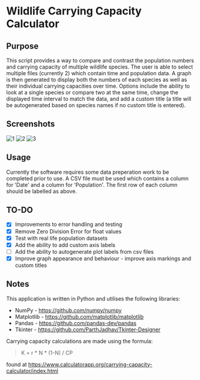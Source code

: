# Wildlife Carrying Capacity Calculator
 
## Purpose

This script provides a way to compare and contrast the population numbers and carrying capacity of multiple wildlife species. The user is able to select multiple files (currently 2) which contain time and population data. A graph is then generated to display both the numbers of each species as well as their individual carrying capacities over time. Options include the ability to look at a single species or compare two at the same time, change the displayed time interval to match the data, and add a custom title (a title will be autogenerated based on species names if no custom title is entered).

## Screenshots

![1](https://user-images.githubusercontent.com/66743889/198642071-888c19c9-d7e3-4076-9475-876a66940cd5.png)
![2](https://user-images.githubusercontent.com/66743889/198642158-1b71e296-fb77-4aea-af68-40fe9eba0368.png)
![3](https://user-images.githubusercontent.com/66743889/198642189-4e266699-126e-4dd8-afff-72d7b9668c84.png)

## Usage

Currently the software requires some data preperation work to be completed prior to use. A CSV file must be used which contains a column for 'Date' and a column for 'Population'. The first row of each column should be labelled as above. 

## TO-DO

- [x]  Improvements to error handling and testing
- [x]  Remove Zero Division Error for float values
- [x]  Test with real life population datasets
- [x]  Add the ability to add custom axis labels
- [ ]  Add the ability to autogenerate plot labels from csv files
- [x]  Improve graph appearance and behaviour - improve axis markings and custom titles

## Notes

This application is written in Python and utilises the following libraries:

- NumPy - https://github.com/numpy/numpy
- Matplotlib - https://github.com/matplotlib/matplotlib
- Pandas - https://github.com/pandas-dev/pandas
- Tkinter - https://github.com/ParthJadhav/Tkinter-Designer

Carrying capacity calculations are made using the formula:

> K = r * N * (1-N) / CP

found at https://www.calculatorapp.org/carrying-capacity-calculator/index.html

